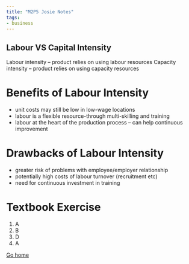 ```yaml
---
title: "M2P5 Josie Notes"
tags:
- business
---
```


## Labour VS Capital Intensity

Labour intensity – product relies on using labour resources
Capacity intensity – product relies on using capacity resources

# Benefits of Labour Intensity
- unit costs may still be low in low-wage locations
- labour is a flexible resource-through multi-skilling and training
- labour at the heart of the production process – can help continuous improvement

# Drawbacks of Labour Intensity
- greater risk of problems with employee/employer relationship 
- potentially high costs of labour turnover (recruitment etc)
- need for continuous investment in training

# Textbook Exercise

1)	A
2)	B
3)	D
4)	A

[Go home](/)